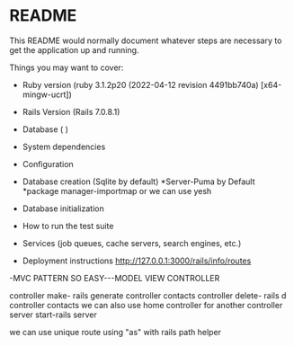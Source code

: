 # README

This README would normally document whatever steps are necessary to get the
application up and running.

Things you may want to cover:

- Ruby version (ruby 3.1.2p20 (2022-04-12 revision 4491bb740a) [x64-mingw-ucrt])
- Rails Version (Rails 7.0.8.1)
- Database ( )

- System dependencies

- Configuration

- Database creation (Sqlite by default)
  *Server-Puma by Default
  *package manager-importmap or we can use yesh

- Database initialization

- How to run the test suite

- Services (job queues, cache servers, search engines, etc.)

- Deployment instructions
  http://127.0.0.1:3000/rails/info/routes

-MVC PATTERN SO EASY---MODEL VIEW CONTROLLER

controller make- rails generate controller contacts
controller delete- rails d controller contacts
we can also use home controller for another controller
server start-rails server

we can use unique route using "as" with rails path helper
